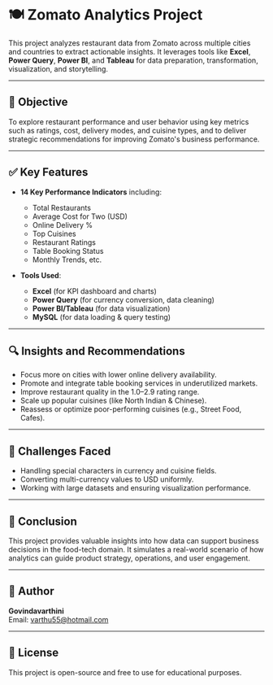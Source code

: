 # 🍽️ Zomato Analytics Project

This project analyzes restaurant data from Zomato across multiple cities and countries to extract actionable insights. It leverages tools like **Excel**, **Power Query**, **Power BI**, and **Tableau** for data preparation, transformation, visualization, and storytelling.

---

## 📌 Objective

To explore restaurant performance and user behavior using key metrics such as ratings, cost, delivery modes, and cuisine types, and to deliver strategic recommendations for improving Zomato's business performance.

---


## ✅ Key Features

- **14 Key Performance Indicators** including:
  - Total Restaurants
  - Average Cost for Two (USD)
  - Online Delivery %
  - Top Cuisines
  - Restaurant Ratings
  - Table Booking Status
  - Monthly Trends, etc.

- **Tools Used**:
  - **Excel** (for KPI dashboard and charts)
  - **Power Query** (for currency conversion, data cleaning)
  - **Power BI/Tableau** (for data visualization)
  - **MySQL** (for data loading & query testing)

---

## 🔍 Insights and Recommendations

- Focus more on cities with lower online delivery availability.
- Promote and integrate table booking services in underutilized markets.
- Improve restaurant quality in the 1.0–2.9 rating range.
- Scale up popular cuisines (like North Indian & Chinese).
- Reassess or optimize poor-performing cuisines (e.g., Street Food, Cafes).

---

## 🚧 Challenges Faced

- Handling special characters in currency and cuisine fields.
- Converting multi-currency values to USD uniformly.
- Working with large datasets and ensuring visualization performance.

---

## 📌 Conclusion

This project provides valuable insights into how data can support business decisions in the food-tech domain. It simulates a real-world scenario of how analytics can guide product strategy, operations, and user engagement.

---

## 👤 Author

**Govindavarthini**  
Email: varthu55@hotmail.com

---

## 📝 License

This project is open-source and free to use for educational purposes.
